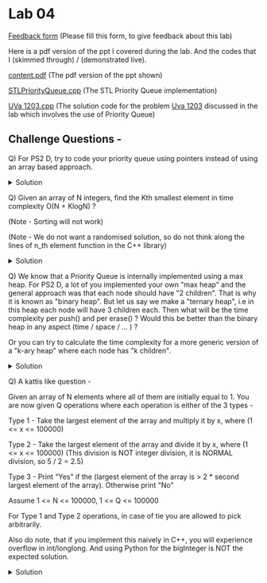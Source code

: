 # Lab 04

  [Feedback form](https://docs.google.com/forms/d/e/1FAIpQLScLeIezAu3Bueokx98FzaNraoK_90lxMd6trBRnnNLXKQjojg/viewform?usp=sf_link) (Please fill this form, to give feedback about this lab)

Here is a pdf version of the ppt I covered during the lab. And the codes that I (skimmed through) / (demonstrated live).

  [content.pdf](content.pdf) (The pdf version of the ppt shown)


  [STLPriorityQueue.cpp](STLPriorityQueue.cpp) (The STL Priority Queue implementation)

  [UVa 1203.cpp](UVa1203.cpp) (The solution code for the problem <a href = "https://uva.onlinejudge.org/external/12/1203.pdf">Uva 1203</a> discussed in the lab which involves the use of Priority Queue)

## Challenge Questions -

Q) For PS2 D, try to code your priority queue using pointers instead of using an array based approach.

<details>
  <summary>Solution</summary>
  Refer to the AVL implementation of the prof and try to modify it :)
</details>

Q) Given an array of N integers, find the Kth smallest element in time complexity O(N + KlogN) ?

(Note - Sorting will not work)

(Note - We do not want a randomised solution, so do not think along the lines of n_th element function in the C++ library)

<details>
  <summary>Solution</summary>
  <br>
  Make your own min binary heap / priority queue using the demo code shown in Lab05in O(N). Then pop the first K - 1 elements and print the top obtained after the pops in O(KlogN). So total is O(N + KlogN). <br><br>
  <br>
  But how do you make the heap in O(N) ?
  <br><br>
  You would need to build the heap in O(N), which is done by inserting the elements in a weird fashion.
  <br><br>
  Step 1 - Take the unsorted array and put them into the binary heap in any arbitrary order.
  <br><br>
  Step 2 - Do for(i = heapSize; i >= 1; i--) shiftDown(i);
  <br>
  i.e Basically do shiftDown for the deepest node, then 2nd deepst and so on, untill you hit the root.
  <br><br>
  Step 3 - The heap is now a valid heap you are done.
  <br><br>
  Explanation -
  <br>
  The step 2 is the essence of the build. First let us make this claim -
  <br>
  <h5>Claim 1 - </h5>
  Given a subtree of heap with the root of the subtree as node "a" and it has two children, left child named as "b", right child named as "c". Let val[a], val[b], val[c] denote the values at the indices a, b and c respectively.
  <br>
  Then if b and c are valid subtree heaps, i.e within the subtrees of "b" and "c" the properties of heap are satified. Then this subtree of "a" will also be a valid heap, given we do a single shiftDown(a) operation.
  <br><br>
  Proof -
  <br>
  Case 1 - When val[a] &le; min(val[b], val[c]) (Note we are making a min Heap)
  <br>
  The subtree heap of "a" is already valid, so shiftDown(a) does nothing.
  <br><br>
  Case 2 - When val[a] &gt; min(val[b], val[c])
  <br>
  Arbitrarily assume, that val[b] &le; val[c]
  <br><br>
  Then "a" will be swapped with "b" during the shiftDown(a) operation. And the shiftDown(a) operation will recursively call the same operation for shiftDown(b), but now do notice that after the swap, value[b] = value[a].
  <br>
  So in this scenario we are ensured that the "a" would become a valid subtree heap provided "b" becomes a valid subtree heap. This is basically solving the same problem again, but for a smaller subtree. This will true, using PMI(Principal of Mathematical Induction) on this claim.
  <br><br>
  So now, we have proven Claim 1 and understand why the heap will result to be sorted after Step 2. But what about the time complexity.
  <br><br>
  Well carefully observe, let the depth of the tree be called as "h" = log2(N), then -
  <br>
  The number of nodes at height h are N/2.
  <br>
  The number of nodes at heigh h - 1 are N/4
  <br>
  In general the number of nodes at height x are N/2^(h - x + 1)
  <br><br>
  Let n(x) denote the number of nodes at height x.
  <br>
  So we have n(x) = N / 2^(h - x + 1)
  <br>
  Now the sum of time complexity because of the ShiftDown due to all the nodes at height h is = n(h) * 0
  <br>
  We multiply with 0, because they are not moved at all, and they remain at their location when shiftDown is called for them.
  <br>
  Similarly , what is the sum of time complexity for all nodes at height h - 1. It is n(h - 1) * 1.
  <br>
  More generally let S(x) denote the sum of time complexity because of shifting down all the nodes at height x. Then
  <br>
  S(x) = n(x) * (h - x + 1)
  <br><br>
  So we need to find sum over S(x) from x = 1 to h.
  <br>
  So the net time complexity = S(1) + S(2) + ... + S(h)
  <br>
  = n(1) * h + n(2) * (h - 1) + ... + n(h) * 0
  <br>
  = 1 * h + 2 * (h - 1) + 4 * (h - 2) + ... + N/2 * 0
  <br>
  = 0 * N/2 + 1 * N/4 + 2 * N/8 + ... + (h - 2) * 4 + (h - 1) * 1 + h * 1 (Reversing the expression)
  <br>
  = (0 * N)/2 + (1 * N)/4 + (2 * N)/8 + ...
  <br><br>
  This sum is then bounded by O(N) using Taylor series. The notation of math requires is pretty extensive so I will just add this image below. You can also read this build O(N) function <a href = "https://stackoverflow.com/questions/9755721/how-can-building-a-heap-be-on-time-complexity">here at stack overflow</a>

  <img src = "buildheap_math.png">
</details>

Q) We know that a Priority Queue is internally implemented using a max heap. For PS2 D, a lot of you implemented your own "max heap" and the general approach was that each node should have "2 children". That is why it is known as "binary heap". But let us say we make a "ternary heap", i.e in this heap each node will have 3 children each. Then what will be the time complexity per push() and per erase() ? Would this be better than the binary heap in any aspect (time / space / ... ) ?

Or you can try to calculate the time complexity for a  more generic version of a "k-ary heap" where each node has "k children".

<details>
  <summary>Solution</summary>
  So the shiftDown in a ternary heap is O(2 * log3(N)) and shiftUp is O(log3(N))
  <br><br>
  For a more generic "k-ary heap" shiftDown is O((k - 1) * logk(N)) and shift up is O(logk(N)). Here logk(N) means log(N) with base k. Dont know why but subscript is not working on github markdown.
  <br><br>
  We can observe that shiftUp is cheaper in a k-ary heap, where k >= 2, than a binary heap, but shiftDown is more expensive.
  <br><br>
  So it would be better in scenarios where you do a lot of shiftUp and very few shiftDown. Example - There are a lot of insert operations (requiring shiftUp) and very few pop operations (requiring shiftDown).

  You can read more about this <a href = "https://en.wikipedia.org/wiki/D-ary_heap">here (wikipedia)</a>
</details>

Q) A kattis like question -

Given an array of N elements where all of them are initially equal to 1. You are now given Q operations where each operation is either of the 3 types -

Type 1 - Take the largest element of the array and multiply it by x, where (1 <= x <= 100000)

Type 2 - Take the largest element of the array and divide it by x, where (1 <= x <= 100000) (This division is NOT integer division, it is NORMAL division, so 5 / 2 = 2.5)

Type 3 - Print "Yes" if the (largest element of the array is > 2 * second largest element of the array). Otherwise print "No"

Assume 1 <= N <= 100000, 1 <= Q <= 100000

For Type 1 and Type 2 operations, in case of tie you are allowed to pick arbitrarily.

Also do note, that if you implement this naively in C++, you will experience overflow in int/longlong. And using Python for the bigInteger is NOT the expected solution.

<details>
  <summary>Solution</summary>
  I will give out the entire details sometime soon. The key idea was to use log(X) instead of X and use a binary heap aka priority queue. The idea has been ripped of from <a href = "http://wcipeg.com/problem/ioi1521">IOI Horses 2015</a>. If you are feeling adventurous, then do give it a try. It would require knowledge of BBST / Segment Tree though.
  <br><br>
  The exact solution -
  <br>
  Maintain a max heap and instead of putting all the values normally, put the logarithm of all the values. (You need to use the log values instead of normal ones, because normal ones would overflow if stored in an int / long long. And if you used double then their would be precision issues)
  <br>
  Now for type 1 operation instead of doing largest = largest * x, we will do log(largest) = log(largest * x), which is using properties of log equivalent to log(largest) = log(largest) + log(x). Do note here I am using natural log with base e, for convienience. You can do choose to use a different base.
  <br>
  Now for type 2, do similar thing but instead of adding log(x) just subtract log(x), because log(largest / x) is equivalent to log(largest) - log(x).
  <br>
  Finally for type 3, take the largest, let it be a. Pop the largest and again take the largest, i.e actually the second largest. Let it be b. Now you need to check if a > 2*b. Take log on both sides, so you need to tell if log(a) > log(2 * b) which is equal to log(a) > log(2) + log(b). This comparison can be done easily, because log(2) is simply a constant. That is it.
  <br>
  This was the idea of the solution in broad terms :)
</details>
